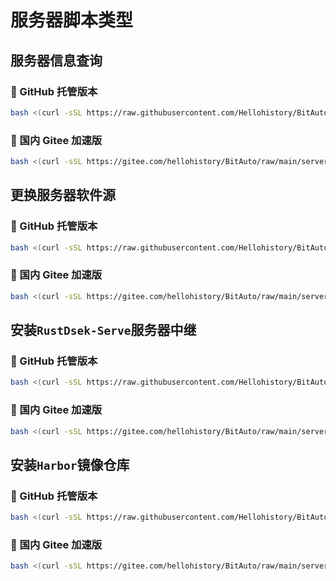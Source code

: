 # 服务器脚本类型

## 服务器信息查询

### **🔹 GitHub 托管版本**
```bash
bash <(curl -sSL https://raw.githubusercontent.com/Hellohistory/BitAuto/refs/heads/main/server/server_info_report/server_info_report_zh.sh)
```

### **🚀 国内 Gitee 加速版**
```bash
bash <(curl -sSL https://gitee.com/hellohistory/BitAuto/raw/main/server/server_info_report/server_info_report_zh.sh)
```

## 更换服务器软件源

### **🔹 GitHub 托管版本**
```bash
bash <(curl -sSL https://raw.githubusercontent.com/Hellohistory/BitAuto/refs/heads/main/server/ubuntu_change_source/ubuntu_change_source_zh.sh)
```

### **🚀 国内 Gitee 加速版**
```bash
bash <(curl -sSL https://gitee.com/hellohistory/BitAuto/raw/main/server/ubuntu_change_source/ubuntu_change_source_zh.sh)
```

## 安装`RustDsek-Serve`服务器中继

### **🔹 GitHub 托管版本**
```bash
bash <(curl -sSL https://raw.githubusercontent.com/Hellohistory/BitAuto/refs/heads/main/server/install_rustdesk/install_rustdesk_zh.sh)
```

### **🚀 国内 Gitee 加速版**
```bash
bash <(curl -sSL https://gitee.com/hellohistory/BitAuto/raw/main/server/install_rustdesk/install_rustdesk_zh.sh)
```

## 安装`Harbor`镜像仓库

### **🔹 GitHub 托管版本**
```bash
bash <(curl -sSL https://raw.githubusercontent.com/Hellohistory/BitAuto/refs/heads/main/server/install_harbor/install_harbor_zh.sh)
```

### **🚀 国内 Gitee 加速版**
```bash
bash <(curl -sSL https://gitee.com/hellohistory/BitAuto/raw/main/server/install_harbor/install_harbor_zh.sh)
```
